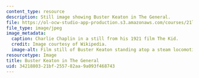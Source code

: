 ```yaml
---
content_type: resource
description: Still image showing Buster Keaton in The General.
file: https://ol-ocw-studio-app-production.s3.amazonaws.com/courses/21l-011-the-film-experience-fall-2013/3421880321bf255782aa9a093f468743_buster2.jpg
file_type: image/jpeg
image_metadata:
  caption: Charlie Chaplin in a still from his 1921 film The Kid.
  credit: Image courtesy of Wikipedia.
  image-alt: Film still of Buster Keaton standing atop a steam locomotive.
resourcetype: Image
title: Buster Keaton in The General
uid: 34218803-21bf-2557-82aa-9a093f468743
---
```

